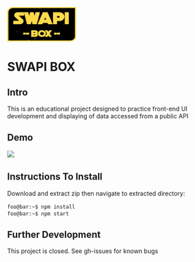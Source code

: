 <img src="/src/assets/readme/logo.png" width="160" height="80">

# SWAPI BOX

## Intro
This is an educational project designed to practice front-end UI development and displaying of data accessed from a public API

## Demo
![](/src/assets/readme/SWAPIbox.gif)

## Instructions To Install
Download and extract zip then navigate to extracted directory:
```console
foo@bar:~$ npm install
foo@bar:~$ npm start
```

## Further Development
This project is closed.  See gh-issues for known bugs
